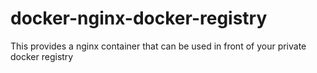 # docker-nginx-docker-registry
This provides a nginx container that can be used in front of your private docker registry

